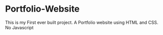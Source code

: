# Portfolio-Website
This is my First ever built project. A Portfolio website using HTML and CSS. No Javascript
